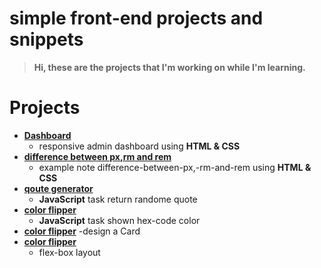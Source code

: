 # simple front-end projects and snippets

> **Hi, these are the projects that I'm working on while I'm learning.**

# Projects

-   **[Dashboard](https://github.com/mbnosama/small-front-end-projectes/tree/master/dashboard)**
    -   responsive admin dashboard using **HTML & CSS**
-   **[difference between px,rm and rem](https://github.com/mbnosama/small-front-end-projectes/tree/master/difference-between-px,-rm-and-rem)**
    -   example note difference-between-px,\-rm-and-rem using **HTML & CSS**
-   **[qoute generator](https://github.com/mbnosama/small-front-end-projectes/tree/master/random-qoute-generator)**
    -   **JavaScript** task return randome quote
-   **[color flipper](https://github.com/mbnosama/small-front-end-projectes/tree/master/Color-flipper)**
    -   **JavaScript** task shown hex-code color
-   **[color flipper](https://github.com/mbnosama/small-front-end-projectes/tree/card)**
    -design a Card
-   **[color flipper](https://github.com/mbnosama/small-front-end-projectes/tree/master/flex-box)**
    -   flex-box layout
